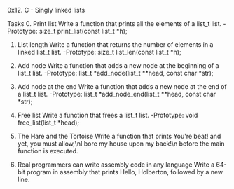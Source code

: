 0x12. C - Singly linked lists

Tasks
0. Print list
Write a function that prints all the elements of a list_t list.
-Prototype: size_t print_list(const list_t *h);

1. List length
Write a function that returns the number of elements in a linked list_t list.
-Prototype: size_t list_len(const list_t *h);

2. Add node
Write a function that adds a new node at the beginning of a list_t list.
-Prototype: list_t *add_node(list_t **head, const char *str);

3. Add node at the end
Write a function that adds a new node at the end of a list_t list.
-Prototype: list_t *add_node_end(list_t **head, const char *str);

4. Free list
Write a function that frees a list_t list.
-Prototype: void free_list(list_t *head);

5. The Hare and the Tortoise
Write a function that prints You're beat! and yet, you must allow,\nI bore my house upon my back!\n before the main function is executed.

6. Real programmers can write assembly code in any language
Write a 64-bit program in assembly that prints Hello, Holberton, followed by a new line.

